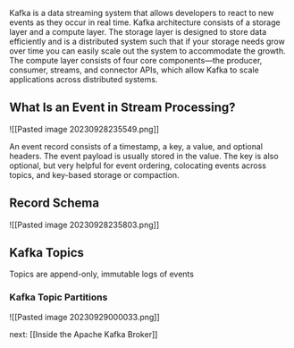 
Kafka is a data streaming system that allows developers to react to new events as they occur in real time. Kafka architecture consists of a storage layer and a compute layer. The storage layer is designed to store data efficiently and is a distributed system such that if your storage needs grow over time you can easily scale out the system to accommodate the growth. The compute layer consists of four core components—the producer, consumer, streams, and connector APIs, which allow Kafka to scale applications across distributed systems.


## What Is an Event in Stream Processing?

![[Pasted image 20230928235549.png]]

An event record consists of a timestamp, a key, a value, and optional headers. The event payload is usually stored in the value. The key is also optional, but very helpful for event ordering, colocating events across topics, and key-based storage or compaction.

## Record Schema

![[Pasted image 20230928235803.png]]

## Kafka Topics

Topics are append-only, immutable logs of events

### Kafka Topic Partitions

![[Pasted image 20230929000033.png]]



next: [[Inside the Apache Kafka Broker]]
